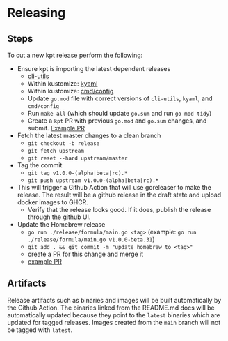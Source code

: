 # Releasing

## Steps

To cut a new kpt release perform the following:

- Ensure kpt is importing the latest dependent releases
  - [cli-utils](https://github.com/kubernetes-sigs/cli-utils/tree/master/release)
  - Within kustomize:
    [kyaml](https://github.com/kubernetes-sigs/kustomize/blob/master/releasing)
  - Within kustomize:
    [cmd/config](https://github.com/kubernetes-sigs/kustomize/blob/master/releasing)
  - Update `go.mod` file with correct versions of `cli-utils`, `kyaml`, and
    `cmd/config`
  - Run `make all` (which should update `go.sum` and run `go mod tidy`)
  - Create a `kpt` PR with previous `go.mod` and `go.sum` changes, and submit.
    [Example PR](https://github.com/kptdev/kpt/pull/594)
- Fetch the latest master changes to a clean branch
  - `git checkout -b release`
  - `git fetch upstream`
  - `git reset --hard upstream/master`
- Tag the commit
  - `git tag v1.0.0-(alpha|beta|rc).*`
  - `git push upstream v1.0.0-(alpha|beta|rc).*`
- This will trigger a Github Action that will use goreleaser to make the
  release. The result will be a github release in the draft state and upload
  docker images to GHCR.
  - Verify that the release looks good. If it does, publish the release through
    the github UI.
- Update the Homebrew release
  - `go run ./release/formula/main.go <tag>` (example: `go run ./release/formula/main.go v1.0.0-beta.31`)
  - `git add . && git commit -m "update homebrew to <tag>"`
  - create a PR for this change and merge it
  - [example PR](https://github.com/kptdev/kpt/pull/331/commits/baf33d8ed214f2c5e106ec6e963ad736e5ff4d98#diff-d69e3adb302ee3e84814136422cbf872)

## Artifacts

Release artifacts such as binaries and images will be built automatically by the
Github Action. The binaries linked from the README.md docs will be automatically
updated because they point to the `latest` binaries which are updated for tagged
releases. Images created from the `main` branch will not be tagged with
`latest`.
